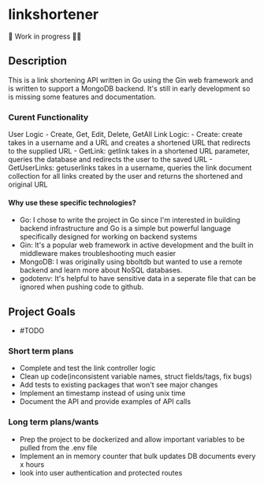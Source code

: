 # linkshortener

:construction: Work in progress :construction_worker::construction:

## Description
This is a link shortening API written in Go using the Gin web framework and is written to support a MongoDB backend. It's still in early development so is missing some features and documentation.

### Curent Functionality
User Logic - Create, Get, Edit, Delete, GetAll
Link Logic:
    - Create: create takes in a username and a URL and creates a shortened URL that redirects to the supplied URL
    - GetLink: getlink takes in a shortened URL parameter, queries the database and redirects the user to the saved URL
    - GetUserLinks: getuserlinks takes in a username, queries the link document collection for all links created by the user and returns the shortened and original URL

#### Why use these specific technologies?
- Go: I chose to write the project in Go since I'm interested in building backend infrastructure and Go is a simple but powerful language specifically designed for working on backend systems
- Gin: It's a popular web framework in active development and the built in middleware makes troubleshooting much easier
- MongoDB: I was originally using bboltdb but wanted to use a remote backend and learn more about NoSQL databases. 
- godotenv: It's helpful to have sensitive data in a seperate file that can be ignored when pushing code to github. 

## Project Goals
- #TODO


### Short term plans
- Complete and test the link controller logic
- Clean up code(inconsistent variable names, struct fields/tags, fix bugs)
- Add tests to existing packages that won't see major changes
- Implement an timestamp instead of using unix time
- Document the API and provide examples of API calls

### Long term plans/wants
- Prep the project to be dockerized and allow important variables to be pulled from the .env file
- Implement an in memory counter that bulk updates DB documents every x hours
- look into user authentication and protected routes